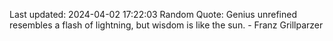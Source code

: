 Last updated: 2024-04-02 17:22:03
Random Quote: Genius unrefined resembles a flash of lightning, but wisdom is like the sun. - Franz Grillparzer